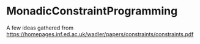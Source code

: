 # MonadicConstraintProgramming



A few ideas gathered from
https://homepages.inf.ed.ac.uk/wadler/papers/constraints/constraints.pdf
